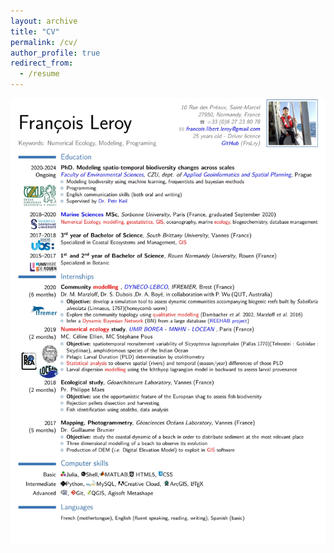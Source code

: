 ```yaml
---
layout: archive
title: "CV"
permalink: /cv/
author_profile: true
redirect_from:
  - /resume
---
```

<!---
 {% include base_path %}
 
 Education
 ======
 * B.S. in General Biology, Rouen University, 2012
 * M.S. in Jekyll, GitHub University, 2014
 * Ph.D (ongoing, started in October 2020) in Macroecology: modeling spatiotemporal changes of biodiversity (supervised
 by [Petr Keil](https://www.idiv.de/en/groups_and_people/employees/details/365.html)). 
 
 Work experience
 ======
 * Summer 2015: Research Assistant
   * Github University
   * Duties included: Tagging issues
   * Supervisor: Professor Git
 
 * Fall 2015: Research Assistant
   * Github University
   * Duties included: Merging pull requests
   * Supervisor: Professor Hub
   
 Skills
 ======
 * Skill 1
 * Skill 2
   * Sub-skill 2.1
   * Sub-skill 2.2
   * Sub-skill 2.3
 * Skill 3
 
  Publications
  ======
    <ul>{% for post in site.publications %}
      {% include archive-single-cv.html %}
    {% endfor %}</ul>
    
  Talks
  ======
    <ul>{% for post in site.talks %}
      {% include archive-single-talk-cv.html %}
    {% endfor %}</ul>
    
  Teaching
  ======
    <ul>{% for post in site.teaching %}
      {% include archive-single-cv.html %}
    {% endfor %}</ul>
    
  Service and leadership
  ======
  * Currently signed in to 43 different slack teams
-->

![CV](../CV_leroy.jpg)